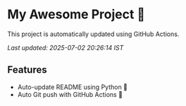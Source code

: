 # My Awesome Project 🚀

This project is automatically updated using GitHub Actions.

_Last updated: 2025-07-02 20:26:14 IST_

## Features
- Auto-update README using Python 🐍
- Auto Git push with GitHub Actions 🤖
